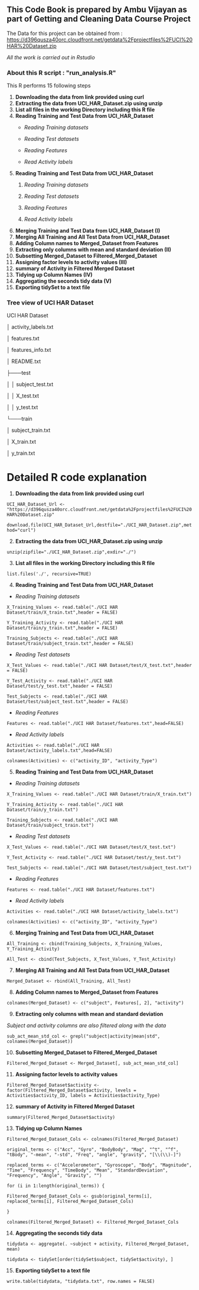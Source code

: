 ## **This Code Book is prepared by Ambu Vijayan as part of Getting and Cleaning Data Course Project**

The Data for this project can be obtained from : <https://d396qusza40orc.cloudfront.net/getdata%2Fprojectfiles%2FUCI%20HAR%20Dataset.zip>

*All the work is carried out in Rstudio*

### About this R script : "run_analysis.R"

This R performs 15 following steps

1.  **Downloading the data from link provided using curl**
2.  **Extracting the data from UCI_HAR_Dataset.zip using unzip**
3.  **List all files in the working Directory including this R file**
4.  **Reading Training and Test Data from UCI_HAR_Dataset**
    -   *Reading Training datasets*

    -   *Reading Test datasets*

    -   *Reading Features*

    -   *Read Activity labels*
5.  **Reading Training and Test Data from UCI_HAR_Dataset**
    1.  *Reading Training datasets*

    2.  *Reading Test datasets*

    3.  *Reading Features*

    4.  *Read Activity labels*
6.  **Merging Training and Test Data from UCI_HAR_Dataset (I)**
7.  **Merging All Training and All Test Data from UCI_HAR_Dataset**
8.  **Adding Column names to Merged_Dataset from Features**
9.  **Extracting only columns with mean and standard deviation (II)**
10. **Subsetting Merged_Dataset to Filtered_Merged_Dataset**
11. **Assigning factor levels to activity values (III)**
12. **summary of Activity in Filtered Merged Dataset**
13. **Tidying up Column Names (IV)**
14. **Aggregating the seconds tidy data (V)**
15. **Exporting tidySet to a text file**

### **Tree view of UCI HAR Dataset**

UCI HAR Dataset

│ activity_labels.txt

│ features.txt

│ features_info.txt

│ README.txt

├───test

│ │ subject_test.txt

│ │ X_test.txt

│ │ y_test.txt

└───train

│ subject_train.txt

│ X_train.txt

│ y_train.txt

# Detailed R code explanation

1.  **Downloading the data from link provided using curl**

`UCI_HAR_Dataset_Url <- "https://d396qusza40orc.cloudfront.net/getdata%2Fprojectfiles%2FUCI%20HAR%20Dataset.zip"`

`download.file(UCI_HAR_Dataset_Url,destfile="./UCI_HAR_Dataset.zip",method="curl")`

2.  **Extracting the data from UCI_HAR_Dataset.zip using unzip**

`unzip(zipfile="./UCI_HAR_Dataset.zip",exdir="./")`

3.  **List all files in the working Directory including this R file**

`list.files('./', recursive=TRUE)`

4.  **Reading Training and Test Data from UCI_HAR_Dataset**

-   *Reading Training datasets*

`X_Training_Values <- read.table("./UCI HAR Dataset/train/X_train.txt",header = FALSE)`

`Y_Training_Activity <- read.table("./UCI HAR Dataset/train/y_train.txt",header = FALSE)`

`Training_Subjects <- read.table("./UCI HAR Dataset/train/subject_train.txt",header = FALSE)`

-   *Reading Test datasets*

`X_Test_Values <- read.table("./UCI HAR Dataset/test/X_test.txt",header = FALSE)`

`Y_Test_Activity <- read.table("./UCI HAR Dataset/test/y_test.txt",header = FALSE)`

`Test_Subjects <- read.table("./UCI HAR Dataset/test/subject_test.txt",header = FALSE)`

-   *Reading Features*

`Features <- read.table("./UCI HAR Dataset/features.txt",head=FALSE)`

-   *Read Activity labels*

`Activities <- read.table("./UCI HAR Dataset/activity_labels.txt",head=FALSE)`

`colnames(Activities) <- c("activity_ID", "activity_Type")`

5.  **Reading Training and Test Data from UCI_HAR_Dataset**

-   *Reading Training datasets*

`X_Training_Values <- read.table("./UCI HAR Dataset/train/X_train.txt")`

`Y_Training_Activity <- read.table("./UCI HAR Dataset/train/y_train.txt")`

`Training_Subjects <- read.table("./UCI HAR Dataset/train/subject_train.txt")`

-   *Reading Test datasets*

`X_Test_Values <- read.table("./UCI HAR Dataset/test/X_test.txt")`

`Y_Test_Activity <- read.table("./UCI HAR Dataset/test/y_test.txt")`

`Test_Subjects <- read.table("./UCI HAR Dataset/test/subject_test.txt")`

-   *Reading Features*

`Features <- read.table("./UCI HAR Dataset/features.txt")`

-   *Read Activity labels*

`Activities <- read.table("./UCI HAR Dataset/activity_labels.txt")`

`colnames(Activities) <- c("activity_ID", "activity_Type")`

6.  **Merging Training and Test Data from UCI_HAR_Dataset**

`All_Training <- cbind(Training_Subjects, X_Training_Values, Y_Training_Activity)`

`All_Test <- cbind(Test_Subjects, X_Test_Values, Y_Test_Activity)`

7.  **Merging All Training and All Test Data from UCI_HAR_Dataset**

`Merged_Dataset <- rbind(All_Training, All_Test)`

8.  **Adding Column names to Merged_Dataset from Features**

`colnames(Merged_Dataset) <- c("subject", Features[, 2], "activity")`

9.  **Extracting only columns with mean and standard deviation**

*Subject and activity columns are also filtered along with the data*

`sub_act_mean_std_col <- grepl("subject|activity|mean|std", colnames(Merged_Dataset))`

10. **Subsetting Merged_Dataset to Filtered_Merged_Dataset**

`Filtered_Merged_Dataset <- Merged_Dataset[, sub_act_mean_std_col]`

11. **Assigning factor levels to activity values**

`Filtered_Merged_Dataset$activity <- factor(Filtered_Merged_Dataset$activity, levels = Activities$activity_ID, labels = Activities$activity_Type)`

12. **summary of Activity in Filtered Merged Dataset**

`summary(Filtered_Merged_Dataset$activity)`

13. **Tidying up Column Names**

`Filtered_Merged_Dataset_Cols <- colnames(Filtered_Merged_Dataset)`

`original_terms <- c("Acc", "Gyro", "BodyBody", "Mag", "^t", "^f", "tBody", "-mean", "-std", "Freq", "angle", "gravity", "[\\(\\)-]")`

`replaced_terms <- c("Accelerometer", "Gyroscope", "Body", "Magnitude", "Time", "Frequency", "TimeBody", "Mean", "StandardDeviation", "Frequency", "Angle", "Gravity", "")`

`for (i in 1:length(original_terms)) {`

`Filtered_Merged_Dataset_Cols <- gsub(original_terms[i], replaced_terms[i], Filtered_Merged_Dataset_Cols)`

`}`

`colnames(Filtered_Merged_Dataset) <- Filtered_Merged_Dataset_Cols`

14. **Aggregating the seconds tidy data**

`tidydata <- aggregate(. ~subject + activity, Filtered_Merged_Dataset, mean)`

`tidydata <- tidySet[order(tidySet$subject, tidySet$activity), ]`

15. **Exporting tidySet to a text file**

`write.table(tidydata, "tidydata.txt", row.names = FALSE)`
